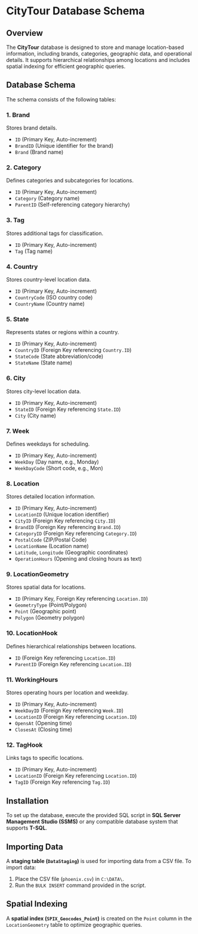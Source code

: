 # CityTour Database Schema

## Overview
The **CityTour** database is designed to store and manage location-based information, including brands, categories, geographic data, and operational details. It supports hierarchical relationships among locations and includes spatial indexing for efficient geographic queries.

## Database Schema
The schema consists of the following tables:

### 1. Brand
Stores brand details.
- `ID` (Primary Key, Auto-increment)
- `BrandID` (Unique identifier for the brand)
- `Brand` (Brand name)

### 2. Category
Defines categories and subcategories for locations.
- `ID` (Primary Key, Auto-increment)
- `Category` (Category name)
- `ParentID` (Self-referencing category hierarchy)

### 3. Tag
Stores additional tags for classification.
- `ID` (Primary Key, Auto-increment)
- `Tag` (Tag name)

### 4. Country
Stores country-level location data.
- `ID` (Primary Key, Auto-increment)
- `CountryCode` (ISO country code)
- `CountryName` (Country name)

### 5. State
Represents states or regions within a country.
- `ID` (Primary Key, Auto-increment)
- `CountryID` (Foreign Key referencing `Country.ID`)
- `StateCode` (State abbreviation/code)
- `StateName` (State name)

### 6. City
Stores city-level location data.
- `ID` (Primary Key, Auto-increment)
- `StateID` (Foreign Key referencing `State.ID`)
- `City` (City name)

### 7. Week
Defines weekdays for scheduling.
- `ID` (Primary Key, Auto-increment)
- `WeekDay` (Day name, e.g., Monday)
- `WeekDayCode` (Short code, e.g., Mon)

### 8. Location
Stores detailed location information.
- `ID` (Primary Key, Auto-increment)
- `LocationID` (Unique location identifier)
- `CityID` (Foreign Key referencing `City.ID`)
- `BrandID` (Foreign Key referencing `Brand.ID`)
- `CategoryID` (Foreign Key referencing `Category.ID`)
- `PostalCode` (ZIP/Postal Code)
- `LocationName` (Location name)
- `Latitude`, `Longitude` (Geographic coordinates)
- `OperationHours` (Opening and closing hours as text)

### 9. LocationGeometry
Stores spatial data for locations.
- `ID` (Primary Key, Foreign Key referencing `Location.ID`)
- `GeometryType` (Point/Polygon)
- `Point` (Geographic point)
- `Polygon` (Geometry polygon)

### 10. LocationHook
Defines hierarchical relationships between locations.
- `ID` (Foreign Key referencing `Location.ID`)
- `ParentID` (Foreign Key referencing `Location.ID`)

### 11. WorkingHours
Stores operating hours per location and weekday.
- `ID` (Primary Key, Auto-increment)
- `WeekDayID` (Foreign Key referencing `Week.ID`)
- `LocationID` (Foreign Key referencing `Location.ID`)
- `OpensAt` (Opening time)
- `ClosesAt` (Closing time)

### 12. TagHook
Links tags to specific locations.
- `ID` (Primary Key, Auto-increment)
- `LocationID` (Foreign Key referencing `Location.ID`)
- `TagID` (Foreign Key referencing `Tag.ID`)

## Installation
To set up the database, execute the provided SQL script in **SQL Server Management Studio (SSMS)** or any compatible database system that supports **T-SQL**.

## Importing Data
A **staging table (`DataStaging`)** is used for importing data from a CSV file. To import data:
1. Place the CSV file (`phoenix.csv`) in `C:\DATA\`.
2. Run the `BULK INSERT` command provided in the script.

## Spatial Indexing
A **spatial index (`SPIX_Geocodes_Point`)** is created on the `Point` column in the `LocationGeometry` table to optimize geographic queries.


